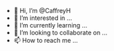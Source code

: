 - 👋 Hi, I’m @CaffreyH
- 👀 I’m interested in ...
- 🌱 I’m currently learning ...
- 💞️ I’m looking to collaborate on ...
- 📫 How to reach me ...

<!---
CaffreyH/CaffreyH is a ✨ special ✨ repository because its `README.md` (this file) appears on your GitHub profile.
You can click the Preview link to take a look at your changes.
--->
